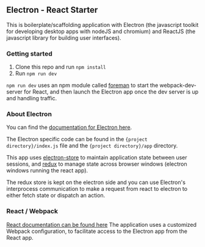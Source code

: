 ## Electron - React Starter
This is boilerplate/scaffolding application with Electron (the javascript toolkit for developing desktop apps with nodeJS and chromium) and ReactJS (the javascript library for building user interfaces).

### Getting started
1. Clone this repo and run `npm install`
2. Run `npm run dev`

`npm run dev` uses an npm module called [foreman](https://www.npmjs.com/package/foreman) to start the webpack-dev-server for React, and then launch the Electron app once the dev server is up and handling traffic.

### About Electron
You can find the [documentation for Electron here](https://electronjs.org/docs).    

The Electron specific code can be found in the `{project directory}/index.js` file and the `{project directory}/app` directory.

This app uses [electron-store](https://github.com/sindresorhus/electron-store) to maintain application state between user sessions, and [redux](https://redux.js.org/) to manage state across browser windows (electron windows running the react app).

The redux store is kept on the electron side and you can use Electron's interprocess communication to make a request from react to electron to either fetch state or dispatch an action.

### React / Webpack
[React documentation can be found here](https://reactjs.org/)
The application uses a customized Webpack configuration, to facilitate access to the Electron app from the React app.

